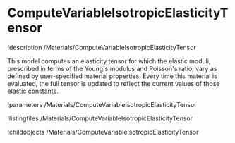 # ComputeVariableIsotropicElasticityTensor
!description /Materials/ComputeVariableIsotropicElasticityTensor

This model computes an elasticity tensor for which the elastic moduli, prescribed in terms of the Young's modulus and Poisson's ratio, vary as defined by user-specified material properties. Every time this material is evaluated, the full tensor is updated to reflect the current values of those elastic constants.

!parameters /Materials/ComputeVariableIsotropicElasticityTensor

!listingfiles /Materials/ComputeVariableIsotropicElasticityTensor

!childobjects /Materials/ComputeVariableIsotropicElasticityTensor
